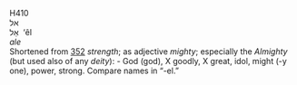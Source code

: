 H410  
אל  
אֵל ‎ ‘êl  
*ale*  
Shortened from [352](h0352) *strength*; as adjective *mighty*;
especially the *Almighty* (but used also of any *deity*): - God (god), X
goodly, X great, idol, might (-y one), power, strong. Compare names in
“-el.”  
